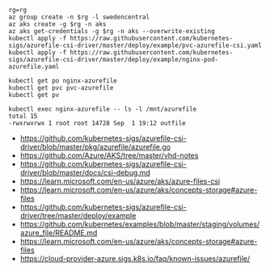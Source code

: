 ```
rg=rg
az group create -n $rg -l swedencentral
az aks create -g $rg -n aks
az aks get-credentials -g $rg -n aks --overwrite-existing
kubectl apply -f https://raw.githubusercontent.com/kubernetes-sigs/azurefile-csi-driver/master/deploy/example/pvc-azurefile-csi.yaml
kubectl apply -f https://raw.githubusercontent.com/kubernetes-sigs/azurefile-csi-driver/master/deploy/example/nginx-pod-azurefile.yaml

kubectl get po nginx-azurefile
kubectl get pvc pvc-azurefile
kubectl get pv

kubectl exec nginx-azurefile -- ls -l /mnt/azurefile
total 15
-rwxrwxrwx 1 root root 14728 Sep  1 19:12 outfile
```

- https://github.com/kubernetes-sigs/azurefile-csi-driver/blob/master/pkg/azurefile/azurefile.go
- https://github.com/Azure/AKS/tree/master/vhd-notes
- https://github.com/kubernetes-sigs/azurefile-csi-driver/blob/master/docs/csi-debug.md
- https://learn.microsoft.com/en-us/azure/aks/azure-files-csi
- https://learn.microsoft.com/en-us/azure/aks/concepts-storage#azure-files
- https://github.com/kubernetes-sigs/azurefile-csi-driver/tree/master/deploy/example
- https://github.com/kubernetes/examples/blob/master/staging/volumes/azure_file/README.md
- https://learn.microsoft.com/en-us/azure/aks/concepts-storage#azure-files
- https://cloud-provider-azure.sigs.k8s.io/faq/known-issues/azurefile/
